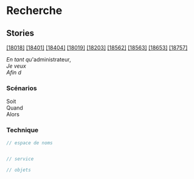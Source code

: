 # Recherche

## Stories 
[[18018]](https://redmine.condate.com/issues/18018)
[[18401]](https://redmine.condate.com/issues/18401)
[[18404]](https://redmine.condate.com/issues/18404)
[[18019]](https://redmine.condate.com/issues/18019)
[[18203]](https://redmine.condate.com/issues/18203)
[[18562]](https://redmine.condate.com/issues/18562)
[[18563]](https://redmine.condate.com/issues/18563)
[[18653]](https://redmine.condate.com/issues/18653)
[[18757]](https://redmine.condate.com/issues/18757)

*En tant qu*'administrateur,<br>
*Je veux* <br>
*Afin d*<br>

### Scénarios

Soit <br>
Quand <br>
Alors <br>


### Technique

```java
// espace de noms


// service

// objets
```
